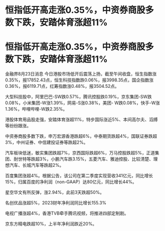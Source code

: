 # 恒指低开高走涨0.35%，中资券商股多数下跌，安踏体育涨超11%

# 恒指低开高走涨0.35%，中资券商股多数下跌，安踏体育涨超11%

金融界8月23日消息
今日港股市场低开后震荡上扬，截至午间收盘，恒生指数涨0.35%，报17852.43点，恒生科技指数跌0.06%，报3998.35点，国企指数涨0.36%，报6119.71点，红筹指数涨0.48%，报3504.52点。

大型科技股中，阿里巴巴-SW跌0.57%，腾讯控股跌0.19%，京东集团-SW跌0.08%，小米集团-W涨1.39%，网易-S涨0.38%，美团-
W跌0.08%，快手-W涨1.36%，哔哩哔哩-W跌2.35%。

港股体育用品股走强，安踏体育涨超11%，特步国际涨近5%、本间高尔夫、滔搏等纷纷跟涨。

中资券商股多数下跌，申万宏源香港跌超6%，中泰期货跌超4%，国联证券跌超3%，中州证券、中信建投证券等跌超2%。

汽车板块低迷，敏实集团跌超7%，京西国际跌超6%，万马控股跌超5%，正道集团、耐世特等跌超3%，小鹏汽车跌3.15%，五菱汽车、雅迪控股、比较清楚、理想汽车、长城汽车等跌超2%。

百度集团涨超4%。根据公告，该公司在第二季度实现营收341亿元，同比增长15%，归属百度的净利润（non-GAAP）达80亿元，同比增长44%。

星空华文有所反弹，涨2.94%，此前3天跌超50%。

名创优品涨超5%，2023财年净利润同比增长155.3%

电视广播涨超4%，香港TVB牵手腾讯视频，将推进四部定制剧。

京东方精电跌超10%，上半年净利润跌近20%。

